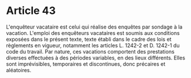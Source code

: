 # Article 43

L'enquêteur vacataire est celui qui réalise des enquêtes par sondage à la vacation. L'emploi des enquêteurs vacataires est soumis aux conditions exposées dans le présent texte, texte établi dans le cadre des lois et règlements en vigueur, notamment les articles L. 1242-2 et D. 1242-1 du code du travail. Par nature, ces vacations comportent des prestations diverses effectuées à des périodes variables, en des lieux différents. Elles sont imprévisibles, temporaires et discontinues, donc précaires et aléatoires.

